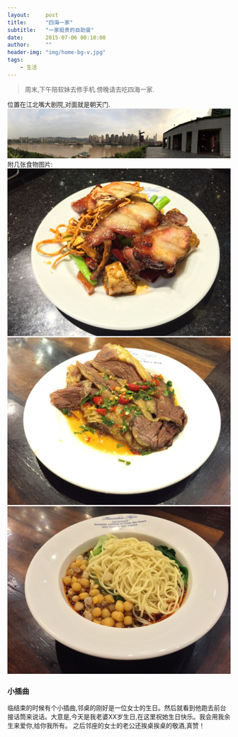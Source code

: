 ```yaml
---
layout:     post
title:      "四海一家"
subtitle:   "一家挺贵的自助餐"
date:       2015-07-06 00:10:00
author:     ""
header-img: "img/home-bg-v.jpg"
tags:
	- 生活
---
```


> 周末,下午陪软妹去修手机.傍晚请去吃四海一家.

位置在江北嘴大剧院,对面就是朝天门.
![img](/img/sihaiyijia/sihaiyijia_header.jpg)
附几张食物图片:
![img](/img/sihaiyijia/food_1.jpg)
![img](/img/sihaiyijia/food_2.jpg)
![img](/img/sihaiyijia/food_3.jpg)
### 小插曲
临结束的时候有个小插曲,邻桌的刚好是一位女士的生日。然后就看到他跑去前台接话筒来说话。大意是,今天是我老婆XX岁生日,在这里祝她生日快乐。我会用我余生来爱你,给你我所有。
之后邻座的女士的老公还挨桌挨桌的敬酒,真赞！